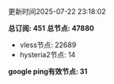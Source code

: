 更新时间2025-07-22 23:18:02

**总订阅: 451**
**总节点: 47880**
- vless节点: 22689
- hysteria2节点: 14

**google ping有效节点: 31**
